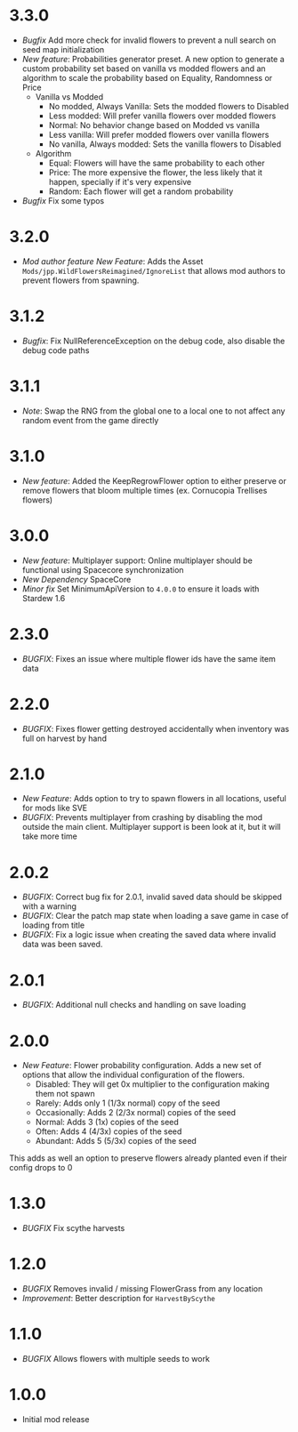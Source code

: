 # 3.3.0
- *Bugfix* Add more check for invalid flowers to prevent a null search on seed map initialization
- *New feature*: Probabilities generator preset. A new option to generate a custom probability set based on vanilla vs modded flowers and an algorithm to scale the probability based on Equality, Randomness or Price
    - Vanilla vs Modded
      - No modded, Always Vanilla: Sets the modded flowers to Disabled
      - Less modded: Will prefer vanilla flowers over modded flowers
      - Normal: No behavior change based on Modded vs vanilla
      - Less vanilla: Will prefer modded flowers over vanilla flowers
      - No vanilla, Always modded: Sets the vanilla flowers to Disabled
    - Algorithm
      - Equal: Flowers will have the same probability to each other
      - Price: The more expensive the flower, the less likely that it happen, specially if it's very expensive
      - Random: Each flower will get a random probability
- *Bugfix* Fix some typos

# 3.2.0
- *Mod author feature* *New Feature*: Adds the Asset `Mods/jpp.WildFlowersReimagined/IgnoreList` that allows mod authors to prevent flowers from spawning.

# 3.1.2
- *Bugfix*: Fix NullReferenceException on the debug code, also disable the debug code paths

# 3.1.1
- *Note*: Swap the RNG from the global one to a local one to not affect any random event from the game directly

# 3.1.0
- *New feature*: Added the KeepRegrowFlower option to either preserve or remove flowers that bloom multiple times (ex. Cornucopia Trellises flowers)

# 3.0.0
- *New feature*: Multiplayer support: Online multiplayer should be functional using Spacecore synchronization
- *New Dependency* SpaceCore
- *Minor fix* Set MinimumApiVersion to `4.0.0` to ensure it loads with Stardew 1.6

# 2.3.0
- *BUGFIX*: Fixes an issue where multiple flower ids have the same item data

# 2.2.0 
- *BUGFIX*: Fixes flower getting destroyed accidentally when inventory was full on harvest by hand

# 2.1.0
- *New Feature*: Adds option to try to spawn flowers in all locations, useful for mods like SVE
- *BUGFIX*: Prevents multiplayer from crashing by disabling the mod outside the main client. Multiplayer support is been look at it, but it will take more time

# 2.0.2
- *BUGFIX*: Correct bug fix for 2.0.1, invalid saved data should be skipped with a warning
- *BUGFIX*: Clear the patch map state when loading a save game in case of loading from title
- *BUGFIX*: Fix a logic issue when creating the saved data where invalid data was been saved.

# 2.0.1
- *BUGFIX*: Additional null checks and handling on save loading

# 2.0.0
- *New Feature*: Flower probability configuration. Adds a new set of options that allow the individual configuration of the flowers.
    - Disabled: They will get 0x multiplier to the configuration making them not spawn
    - Rarely: Adds only 1 (1/3x normal) copy of the seed
	- Occasionally: Adds 2 (2/3x normal) copies of the seed
    - Normal: Adds 3 (1x) copies of the seed
    - Often: Adds 4 (4/3x) copies of the seed
    - Abundant: Adds 5 (5/3x) copies of the seed

This adds as well an option to preserve flowers already planted even if their config drops to 0

# 1.3.0
- *BUGFIX* Fix scythe harvests

# 1.2.0
- *BUGFIX* Removes invalid / missing FlowerGrass from any location
- *Improvement*: Better description for `HarvestByScythe`

# 1.1.0
- *BUGFIX* Allows flowers with multiple seeds to work

# 1.0.0
- Initial mod release